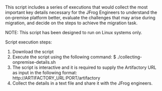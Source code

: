 This script includes a series of executions that would collect the most important key details necessary for the JFrog Engineers to understand the on-premise platform better, evaluate the challenges that may arise during migration, and decide on the steps to achieve the migration task.

NOTE: This script has been designed to run on Linux systems only.

Script execution steps:
1. Download the script
2. Execute the script using the following command: $ ./collecting-onpremise-details.sh
3. The script is interactive and it is required to supply the Artifactory URL as input in the following format: http://ARTIFACTORY_URL:PORT/artifactory
4. Collect the details in a text file and share it with the JFrog engineers.
